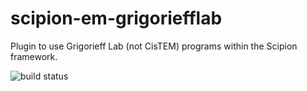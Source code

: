 # scipion-em-grigoriefflab
Plugin to use Grigorieff Lab (not CisTEM) programs within the Scipion framework.

![build status](http://heisenberg.cnb.csic.es:9980/badges/grigoriefflab_devel.svg)
